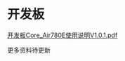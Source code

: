 # 开发板

[开发板Core_Air780E使用说明V1.0.1.pdf](https://cdn.openluat-luatcommunity.openluat.com/attachment/20221020131157382_%E5%BC%80%E5%8F%91%E6%9D%BFCore_Air780E%E4%BD%BF%E7%94%A8%E8%AF%B4%E6%98%8EV1.0.1.pdf)

更多资料待更新
